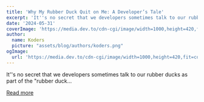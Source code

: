 ```yaml
---
title: 'Why My Rubber Duck Quit on Me: A Developer’s Tale'
excerpt: 'It''s no secret that we developers sometimes talk to our rubber ducks as part of the "rubber duck...'
date: '2024-05-31'
coverImage: 'https://media.dev.to/cdn-cgi/image/width=1000,height=420,fit=cover,gravity=auto,format=auto/https%3A%2F%2Fdev-to-uploads.s3.amazonaws.com%2Fuploads%2Farticles%2F2jaacrdr7zol3zk3z07u.jpg'
author:
  name: Koders
  picture: "assets/blog/authors/koders.png"
ogImage:
  url: 'https://media.dev.to/cdn-cgi/image/width=1000,height=420,fit=cover,gravity=auto,format=auto/https%3A%2F%2Fdev-to-uploads.s3.amazonaws.com%2Fuploads%2Farticles%2F2jaacrdr7zol3zk3z07u.jpg'
---
```


It''s no secret that we developers sometimes talk to our rubber ducks as part of the "rubber duck...

[Read more](https://dev.to/buildwebcrumbs/why-my-rubber-duck-quit-on-me-a-developers-tale-3op4)
